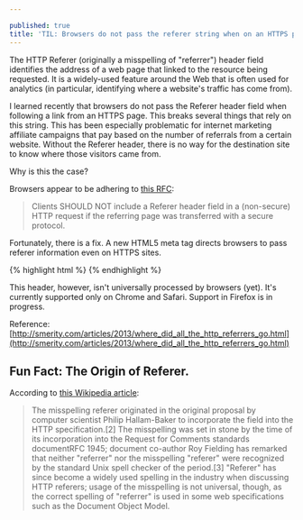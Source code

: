 ```yaml
---

published: true
title: 'TIL: Browsers do not pass the referer string when on an HTTPS page'
---
```

The HTTP Referer (originally a misspelling of "referrer") header field identifies the address of a web page that linked to the resource being requested. It is a widely-used feature around the Web that is often used for analytics (in particular, identifying where a website's traffic has come from).

I learned recently that browsers do not pass the Referer header field when following a link from an HTTPS page. This breaks several things that rely on this string. This has been especially problematic for internet marketing affiliate campaigns that pay based on the number of referrals from a certain website. Without the Referer header, there is no way for the destination site to know where those visitors came from.

Why is this the case?

Browsers appear to be adhering to [this RFC](http://www.w3.org/Protocols/rfc2616/rfc2616-sec15.html#sec15.1.3):

> Clients SHOULD NOT include a Referer header field in a (non-secure) HTTP request if the referring page was transferred with a secure protocol.

Fortunately, there is a fix. A new HTML5 meta tag directs browsers to pass referer information even on HTTPS sites.

{% highlight html %}
<meta name="referrer" content="always">
{% endhighlight %}

This header, however, isn't universally processed by browsers (yet). It's currently supported only on Chrome and Safari. Support in Firefox is in progress.

Reference: [http://smerity.com/articles/2013/where_did_all_the_http_referrers_go.html](http://smerity.com/articles/2013/where_did_all_the_http_referrers_go.html)

## Fun Fact: The Origin of Referer.

According to [this Wikipedia article](http://en.wikipedia.org/wiki/HTTP_referer):

> The misspelling referer originated in the original proposal by computer scientist Philip Hallam-Baker to incorporate the field into the HTTP specification.[2] The misspelling was set in stone by the time of its incorporation into the Request for Comments standards documentRFC 1945; document co-author Roy Fielding has remarked that neither "referrer" nor the misspelling "referer" were recognized by the standard Unix spell checker of the period.[3] "Referer" has since become a widely used spelling in the industry when discussing HTTP referers; usage of the misspelling is not universal, though, as the correct spelling of "referrer" is used in some web specifications such as the Document Object Model.
